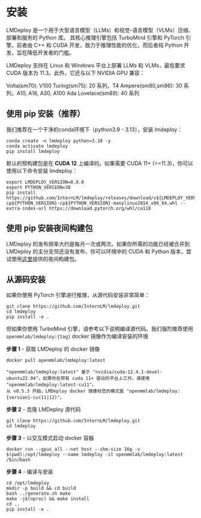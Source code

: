 # 安装

LMDeploy 是一个用于大型语言模型（LLMs）和视觉-语言模型（VLMs）压缩、部署和服务的 Python 库。
其核心推理引擎包括 TurboMind 引擎和 PyTorch 引擎。前者由 C++ 和 CUDA 开发，致力于推理性能的优化，而后者纯 Python 开发，旨在降低开发者的门槛。

LMDeploy 支持在 Linux 和 Windows 平台上部署 LLMs 和 VLMs，最低要求 CUDA 版本为 11.3。此外，它还与以下 NVIDIA GPU 兼容：

Volta(sm70): V100
Turing(sm75): 20 系列，T4
Ampere(sm80,sm86): 30 系列，A10, A16, A30, A100
Ada Lovelace(sm89): 40 系列

## 使用 pip 安装（推荐）

我们推荐在一个干净的conda环境下（python3.9 - 3.13），安装 lmdeploy：

```shell
conda create -n lmdeploy python=3.10 -y
conda activate lmdeploy
pip install lmdeploy
```

默认的预构建包是在 **CUDA 12** 上编译的。如果需要 CUDA 11+ (>=11.3)，你可以使用以下命令安装 lmdeploy：

```shell
export LMDEPLOY_VERSION=0.8.0
export PYTHON_VERSION=38
pip install https://github.com/InternLM/lmdeploy/releases/download/v${LMDEPLOY_VERSION}/lmdeploy-${LMDEPLOY_VERSION}+cu118-cp${PYTHON_VERSION}-cp${PYTHON_VERSION}-manylinux2014_x86_64.whl --extra-index-url https://download.pytorch.org/whl/cu118
```

## 使用 pip 安装夜间构建包

LMDeploy 的发布频率大约是每月一次或两次。如果你所需的功能已经被合并到 LMDeploy 的主分支但还没有发布，你可以环境中的 CUDA 和 Python 版本，尝试使用[这里](https://github.com/zhyncs/lmdeploy-build)提供的夜间构建包。

## 从源码安装

如果你使用 PyTorch 引擎进行推理，从源代码安装非常简单：

```shell
git clone https://github.com/InternLM/lmdeploy.git
cd lmdeploy
pip install -e .
```

但如果你使用 TurboMind 引擎，请参考以下说明编译源代码。我们强烈推荐使用 `openmmlab/lmdeploy:{tag}` docker 镜像作为编译安装的环境

**步骤 1** - 获取 LMDeploy 的 docker 镜像

```shell
docker pull openmmlab/lmdeploy:latest
```

```{note}
"openmmlab/lmdeploy:latest" 基于 "nvidia/cuda:12.4.1-devel-ubuntu22.04"。如果你在带有 cuda 11+ 驱动的平台上工作，请使用 "openmmlab/lmdeploy:latest-cu11"。
从 v0.5.3 开始，LMDeploy docker 镜像标签的模式是 "openmmlab/lmdeploy:{version}-cu(11|12)"。
```

**步骤 2** - 克隆 LMDeploy 源代码

```shell
git clone https://github.com/InternLM/lmdeploy.git
cd lmdeploy
```

**步骤 3** - 以交互模式启动 docker 容器

```shell
docker run --gpus all --net host --shm-size 16g -v $(pwd):/opt/lmdeploy --name lmdeploy -it openmmlab/lmdeploy:latest /bin/bash
```

**步骤 4** - 编译与安装

```shell
cd /opt/lmdeploy
mkdir -p build && cd build
bash ../generate.sh make
make -j$(nproc) && make install
cd ..
pip install -e .
```

